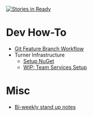 [![Stories in Ready](https://badge.waffle.io/turner-industries/dev-dept.png?label=ready&title=Ready)](https://waffle.io/turner-industries/dev-dept)
# Dev How-To

* [Git Feature Branch Workflow](how-to/git-workflow.md)
* Turner Infrastructure
  * [Setup NuGet](how-to/CI-Nuget/ci-nuget.md)
  * [WIP: Team Services Setup](how-to/team-services-setup.md)

# Misc

* [Bi-weekly stand up notes](stand-up-notes.md)

